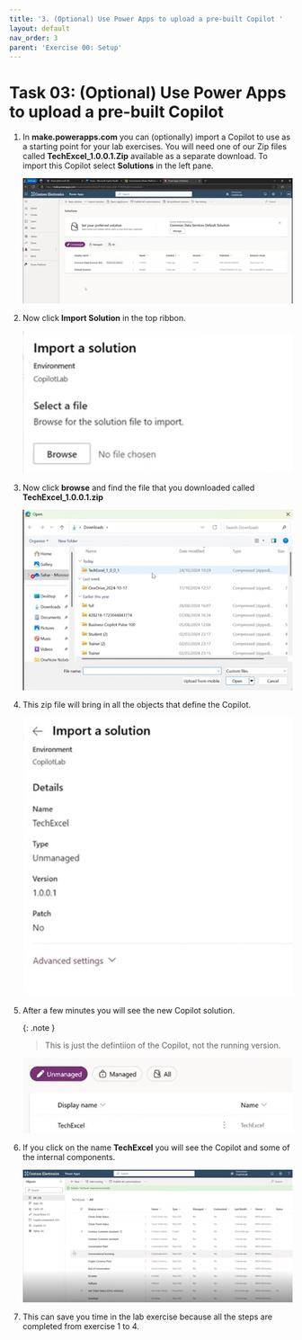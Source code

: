 ```yaml
---
title: '3. (Optional) Use Power Apps to upload a pre-built Copilot '
layout: default
nav_order: 3
parent: 'Exercise 00: Setup'
---
```


# Task 03: (Optional) Use Power Apps to upload a pre-built Copilot 

1.	In **make.powerapps.com** you can (optionally) import a Copilot to use as a starting point for your lab exercises. You will need one of our Zip files called **TechExcel_1.0.0.1.Zip** available as a separate download. To import this Copilot select **Solutions** in the left pane.

    ![lab0-t3-1.png](../../media/lab0-t3-1.png) 

1.	Now click **Import Solution** in the top ribbon.

    ![lab0-t3-2.png](../../media/lab0-t3-2.png) 

1.	Now click **browse** and find the file that you downloaded called **TechExcel_1.0.0.1.zip**

    ![lab0-t3-3.png](../../media/lab0-t3-3.png) 

1.	This zip file will bring in all the objects that define the Copilot.

    ![lab0-t3-4.png](../../media/lab0-t3-4.png) 

1.	After a few minutes you will see the new Copilot solution. 

    {: .note }
    > This is just the defintiion of the Copilot, not the running version.

    ![lab0-t3-5.png](../../media/lab0-t3-5.png) 

1.	If you click on the name **TechExcel** you will see the Copilot and some of the internal components.

    ![lab0-t3-6.png](../../media/lab0-t3-6.png) 

1.	This can save you time in the lab exercise because all the steps are completed from exercise 1 to 4.